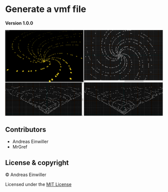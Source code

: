 # Generate a vmf file

**Version 1.0.0**

![preview](png/preview.png)

## Contributors

- Andreas Einwiller
- MrGref

## License & copyright

© Andreas Einwiller

Licensed under the [MIT License](LICENSE)
